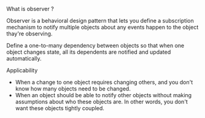 What is observer ?

Observer is a behavioral design pattern that lets you define a subscription mechanism to notify 
multiple objects about any events happen to the object thay're observing.

Define a one-to-many dependency between objects so that when one object changes state, all its dependents are notified and updated automatically.


Applicability
- When a change to one object requires changing others, and you don't know how many objects need to be changed.
- When an object should be able to notify other objects without making assumptions about who these objects are. In other words, you don't want these objects tightly coupled.